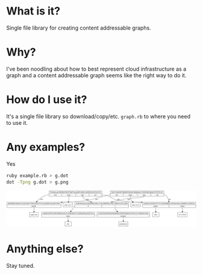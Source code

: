 # What is it?

Single file library for creating content addressable graphs.

# Why?

I've been noodling about how to best represent cloud infrastructure as a graph and a content addressable graph
seems like the right way to do it.

# How do I use it?

It's a single file library so download/copy/etc. `graph.rb` to where you need to use it.

# Any examples?

Yes

```bash
ruby example.rb > g.dot
dot -Tpng g.dot > g.png
```

![graph](./g.png)

# Anything else?

Stay tuned.

